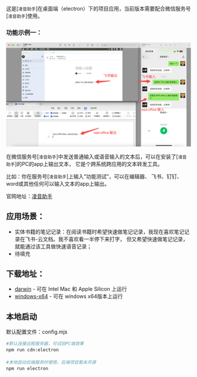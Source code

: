 这是[`凌音助手`]在桌面端（electron）下的项目应用，当前版本需要配合微信服务号[`凌音助手`]使用。

### 功能示例一：
![功能示例](public/output.png)

在微信服务号[`凌音助手`]中发送普通输入或语音输入的文本后，可以在安装了[`凌音助手`]的PC的app上输出文本，
它是个跨系统跨应用的文本转发工具。

比如：你在服务号[`凌音助手`]上输入“功能测试”，可以在编辑器、
飞书、钉钉、word或其他任何可以输入文本的app上输出。

官网地址：[凌音助手](https://nextvoice.cn)

## 应用场景：
- 实体书籍的笔记记录：在阅读书籍时希望快速做笔记记录，我现在喜欢笔记记录在飞书-云文档。我不喜欢看一半停下来打字，
但又希望快速做笔记记录，就能通过该工具做快速语音记录；
- 待填充

## 下载地址：

- [darwin](https://nextjs.org/docs) - 可在 Intel Mac 和 Apple Silicon 上运行
- [windows-x64](https://nextjs.org/learn) - 可在 windows x64版本上运行

## 本地启动

默认配置文件：config.mjs

```bash
#默认连接远程服务器，可试验PC端效果
npm run cdn:electron  

#本地启动后端服务时使用，后端项目暂未开源
npm run electron  
```
